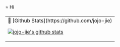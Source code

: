 ⭐ Hi

<table>

<tr>
<td valign="top">
 🌹 [Github Stats](https://github.com/jojo-jie)

[![jojo-jie's github stats](https://github-readme-stats.vercel.app/api?username=jojo-jie&count_private=true&show_icons=true)](https://github.com/jojo-jie)

</td>
</tr>

</table>